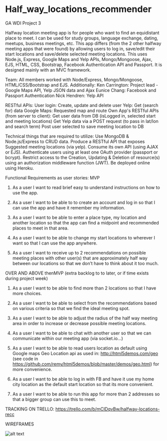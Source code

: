 # Half_way_locations_recommender
GA WDI Project 3

Halfway location meeting app is for people who want to find an equidistant place to meet. I can be used for study groups, language exchange, dating, meetups, business meetings, etc. This app differs (from the 2 other halfway meeting apps that were found) by allowing users to log in, save/edit their start locations and save/delete selected meeting locations.
This uses Node.js, Express, Google Maps and Yelp APIs, Mongo/Mongoose, Ajax, EJS, HTML, CSS, Bootstrap, Facebook Authentication API and Passport. It is designed mainly with an MVC framework.

Team:
All members worked with Node/Express, Mongo/Mongoose, HTML/CSS/Bootstrap and EJS.
Additionally:
Ken Carrington: Project lead - Google Maps API, Yelp JSON data and Ajax
Eunice Chang: Facebook and Passport Authentication
Nick Hendren: Yelp API

RESTful APIs:
User login:
  Create, update and delete user
Yelp:
  Get (search for) data
Google Maps:
  Requested map and route
Own App's RESTful APIs (from server to client):
  Get user data from DB (isLogged in, selected start and meeting locations)
  Get Yelp data via a POST request (to pass in lat/lon and search term)
  Post user selected to save meeting location to DB

Technical things that are required to utilize:
Use MongoDB & Node.js/Express to CRUD data.
Produce a RESTful API that exposes Suggested meeting locations (via yelp).
Consume its own API (using AJAX or EJS).
Authenticate users using at least one OAuth provider (passport or bcrypt).
Restrict access to the Creation, Updating & Deletion of resource(s) using an authorization middleware function (JWT).
Be deployed online using Heroku.

Functional Requirements as user stories:
MVP
1. As a user I want to read brief easy to understand instructions on how to use the app.

2. As a user I want to be able to to create an account and log in so that I can use the app and have it remember my information.

3. As a user I want to be able to enter a place type, my location and another location so that the app can find a midpoint and recommended places to meet in that area.

4. As a user I want to be able to change my start locations to wherever I want so that I can use the app anywhere.

5. As a user I want to receive up to 2 recommendations on possible meeting places with other user(s) that are approximately half way between our locations so that we don’t have to think about it too much.


OVER AND ABOVE thenMVP (extra backlog to to later, or if time exists during project week)
1. As a user I want to be able to find more than 2 locations so that I have more choices.

2. As a user I want to be able to select from the recommendations based on various criteria so that we find the ideal meeting spot.

3. As a user I want to be able to adjust the radius of the half way meeting area in order to increase or decrease possible meeting locations.

4. As a user I want to be able to chat with another user so that we can communicate within our meeting app (via socket.io…)

5. As a user I want to be able to read users location as default using Google maps Geo Location api as used in: http://html5demos.com/geo (see code in https://github.com/remy/html5demos/blob/master/demos/geo.html) for more convenience.

6. As a user I want to be able to log in with FB and have it use my home city location as the default start location so that its more convenient.

7. As a user I want to be able to run this app for more than 2 addresses so that a bigger group can use this to meet.

TRACKING ON TRELLO:
https://trello.com/b/mCIDqvBw/halfway-locations-recc

WIREFRAMES

![alt text](http://i.imgur.com/xpB1eTS.png)
